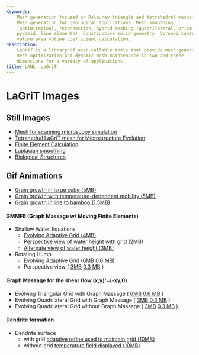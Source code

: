 ```yaml
---
Keywords: 
    Mesh generation focused on Delaunay triangle and tetrahedral meshing.
    Mesh generation for geological applications. Mesh smoothing
    (optimization), reconnection, hybrid meshing (quadrilateral, prism,
    pyramid, line elements). Constructive solid geometry, Voronoi control
    volume area volume coefficient calculation.
description: 
    LaGriT is a library of user callable tools that provide mesh generation,
    mesh optimization and dynamic mesh maintenance in two and three
    dimensions for a variety of applications.
title: LANL  LaGriT 
---
```




 
LaGriT Images
=============

Still Images
------------

-   [Mesh for scanning microscopy simulation](denise.md)
-   [Tetrahedral LaGriT mesh for Microstructure Evolution](tinkas.md)
-   [Finite Element Calculation](finite.md)
-   [Laplacian smoothing](tee.md)
-   [Biological Structures](pdfs/biology.pdf)

Gif Animations
--------------

-   [Grain growth in large cube (5MB)](movies/99.gif)
-   [Grain growth with temperature-dependent mobility
    (5MB)](new_md/tmap-a.gif)
-   [Grain growth in line to bamboo (1.5MB)](new_md/tmap.gif)

#### GMMFE (Graph Massage w/ Moving Finite Elements)

-   Shallow Water Equations
    -   [Evolving Adaptive Grid
        (4MB)](new_md/vertgridshort_swe_10-3.gif)
    -   [Perspective view of water height with grid
        (2MB)](new_md/sidegridshort_swe_10-3.gif)
    -   [Alternate view of water height
        (3MB)](new_md/backsideshort_swe_10-3.gif)
-   Rotating Hump
    -   Evolving Adaptive Grid
        ([6MB](new_md/vertgrid_rotation_10-4.gif) [0.6
        MB](new_md/vertgridshort_rotation_10-4.gif))
    -   Perspective view ( [3MB](new_md/side_rotation_10-4.gif)  [0.3
        MB](new_md/sideshort_rotation_10-4.gif) )

#### Graph Massage for the shear flow (x,y)'=(-xy,0)

-   Evolving Triangular Grid with Graph Massage (
    [6MB](new_md/gmtri_shear.gif)  [0.6
    MB](new_md/gmtrishort_shear.gif) )
-   Evolving Quadrilateral Grid with Graph Massage (
    [3MB](new_md/gmquad_shear.gif)  [0.3
    MB](new_md/gmquadshort_shear.gif) )
-   Evolving Quadrilateral Grid without Graph Massage (
    [3MB](new_md/nogmquad_shear.gif)  [0.3
    MB](new_md/nogmquadshort_shear.gif) )

#### Dendrite formation

-   Dendrite surface
    -   with grid [adaptive refine used to maintain grid
        (10MB)](new_md/dendrite.gif)
    -   without grid [temperature field displayed
        (10MB)](new_md/dendriteng.gif)


